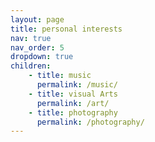 ```yaml
---
layout: page
title: personal interests
nav: true
nav_order: 5
dropdown: true
children:
    - title: music
      permalink: /music/
    - title: visual Arts
      permalink: /art/
    - title: photography
      permalink: /photography/
---
```

